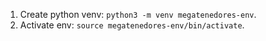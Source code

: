 
1. Create python venv: `python3 -m venv megatenedores-env`.
2. Activate env: `source megatenedores-env/bin/activate`.
